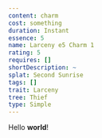 ```yaml
---
content: charm
cost: something
duration: Instant
essence: 5
name: Larceny e5 Charm 1
rating: 5
requires: []
shortDescription: ~
splat: Second Sunrise
tags: []
trait: Larceny
tree: Thief
type: Simple
---
```


Hello **world**!
